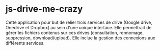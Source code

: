 # js-drive-me-crazy

Cette application pour but de relier trois services de drive (Google drive, Onedrive et Dropbox) au sein d'une unique interface. Elle permettrait de gérer les fichiers contenus sur ces drives (consultation, rennomage, suppression, download/upload). Elle inclue la gestion des connexions aux différents services.
